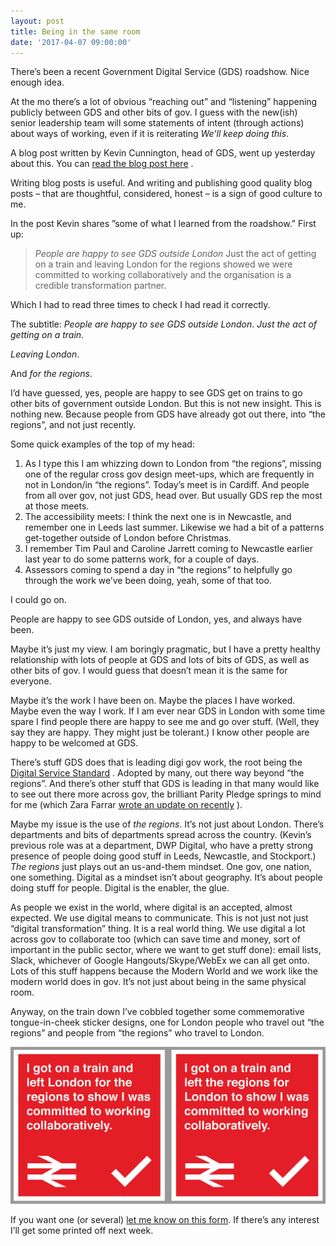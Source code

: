 ```yaml
---
layout: post
title: Being in the same room
date: '2017-04-07 09:00:00'
---
```

There’s been a recent Government Digital Service (GDS) roadshow. Nice enough idea.

At the mo there’s a lot of obvious “reaching out” and “listening” happening publicly between GDS and other bits of gov.  I guess with the new(ish) senior leadership team will some statements of intent (through actions) about ways of working, even if it is reiterating *We’ll keep doing this*.

A blog post written by Kevin Cunnington, head of GDS, went up yesterday about this. You can [read the blog post here](https://gds.blog.gov.uk/2017/04/06/on-the-road-with-gds/) .

Writing blog posts is useful. And writing and publishing good quality blog posts  – that are thoughtful, considered, honest – is a sign of good culture to me.

In the post Kevin shares ”some of what I learned from the roadshow.” First up:

> *People are happy to see GDS outside London*
> Just the act of getting on a train and leaving London for the regions showed we were committed to working collaboratively and the organisation is a credible transformation partner.

Which I had to read three times to check I had read it correctly.

The subtitle: *People are happy to see GDS outside London*.
*Just the act of getting on a train*.

*Leaving London*.

And *for the regions*.

I’d have guessed, yes, people are happy to see GDS get on trains to go other bits of government outside London.  But this is not new insight. This is nothing new. Because people from GDS have already got out there, into “the regions”, and not just recently.

Some quick examples of the top of my head:

1. As I type this I am whizzing down to London from “the regions”, missing one of the regular cross gov design meet-ups, which are frequently in not in London/in “the regions”. Today’s meet is in Cardiff. And people from all over gov, not just GDS, head over. But usually GDS rep the most at those meets.
2. The accessibility meets: I think the next one is in Newcastle, and remember one in Leeds last summer. Likewise we had a bit of a patterns get-together outside of London before Christmas.
3. I remember Tim Paul and Caroline Jarrett coming to Newcastle earlier last year to do some patterns work, for a couple of days.
4. Assessors coming to spend a day in “the regions” to helpfully go through the work we’ve been doing, yeah, some of that too.

I could go on.

People are happy to see GDS outside of London, yes, and always have been.

Maybe it’s just my view. I am boringly pragmatic, but I have a pretty healthy relationship with lots of people at GDS and lots of bits of GDS, as well as other bits of gov. I would guess that doesn’t mean it is the same for everyone.

Maybe it’s the work I have been on. Maybe the places I have worked. Maybe even the way I work. If I am ever near GDS in London with some time spare I find people there are happy to see me and go over stuff. (Well, they say they are happy. They might just be tolerant.) I know other people are happy to be welcomed at GDS.

There’s stuff GDS does that is leading digi gov work, the root being the [Digital Service Standard](https://www.gov.uk/service-manual/service-standard) . Adopted by many, out there way beyond “the regions”. And there’s other stuff that GDS is leading in that many would like to see out there more across gov, the brilliant Parity Pledge springs to mind for me (which Zara Farrar [wrote an update on recently](https://gds.blog.gov.uk/2017/03/09/the-gds-parity-pledge-one-year-on/) ).

Maybe my issue is the use of *the regions*. It’s not just about London. There’s departments and bits of departments spread across the country.  (Kevin’s previous role was at a department, DWP Digital, who have a pretty strong presence of people doing good stuff in Leeds, Newcastle, and Stockport.) *The regions* just plays out an us-and-them mindset. One gov, one nation, one something. Digital as a mindset isn’t about geography. It’s about people doing stuff for people. Digital is the enabler, the glue.

As people we exist in the world, where digital is an accepted, almost expected.  We use digital means to communicate. This is not just not just “digital transformation” thing. It is a real world thing. We use digital a lot across gov to collaborate too (which can save time and money, sort of important in the public sector, where we want to get stuff done): email lists, Slack, whichever of Google Hangouts/Skype/WebEx we can all get onto. Lots of this stuff happens because the Modern World and we work like the modern world does in gov. It’s not just about being in the same physical room.

Anyway, on the train down I’ve cobbled together some commemorative tongue-in-cheek sticker designs, one for London people who travel out “the regions” and people from “the regions” who travel to London.

![](/assets/i-got-on-a-train-stickers.jpg)

If you want one (or several) [let me know on this form](https://goo.gl/forms/RPDElGKDgBJLR8qi2). If there’s any interest I’ll get some printed off next week.
